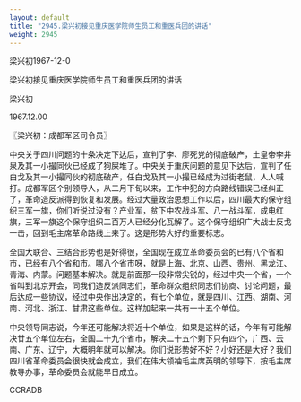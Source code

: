 ```yaml
---
layout: default
title: "2945.梁兴初接见重庆医学院师生员工和重医兵团的讲话"
weight: 2945
---
```


梁兴初1967-12-0

梁兴初接见重庆医学院师生员工和重医兵团的讲话

梁兴初

1967.12.00

〖梁兴初：成都军区司令员〗

中央关于四川问题的十条决定下达后，宣判了李、廖死党的彻底破产，土皇帝李井泉及其一小撮同伙已经成了狗屎堆了。中央关于重庆问题的意见下达后，宣判了任白戈及其一小撮同伙的彻底破产，任白戈及其一小撮已经成为过街老鼠，人人喊打。成都军区个别领导人，从二月下旬以来，工作中犯的方向路线错误已经纠正了，革命造反派得到恢复和发展。经过大量政治思想工作以后，四川最大的保守组织三军一旗，你们听说过没有？产业军，贫下中农战斗军、八一战斗军，成电红旗，三军一旗这个保守组织二百万人已经分化瓦解了。这个保守组织广大战士反戈一击，回到毛主席革命路线上来了。这是形势大好的重要标志。

全国大联合、三结合形势也是好得很，全国现在成立革命委员会的已有八个省和市，已经有八个省和市。哪八个省市呀，就是上海、北京、山西、贵州、黑龙江、青海、内蒙。问题基本解决。就是前面那一段非常尖锐的，经过中央一个省，一个省叫到北京开会，同我们造反派同志们，革命群众组织同志们协商、讨论问题，最后达成一些协议，经过中央作出决定的，有七个单位，就是四川、江西、湖南、河南、河北、浙江、甘肃这些单位。这样加起来一共有一十五个单位。

中央领导同志说，今年还可能解决将近十个单位，如果是这样的话，今年有可能解决廿五个单位左右，全国二十九个省市，解决二十五个剩下只有四个，广西、云南、广东、辽宁，大概明年就可以解决。你们说形势好不好？小好还是大好？我们四川省革命委员会很快就会成立，我们在伟大领袖毛主席英明的领导下，按毛主席教导办事，革命委员会就能早日成立。

CCRADB

